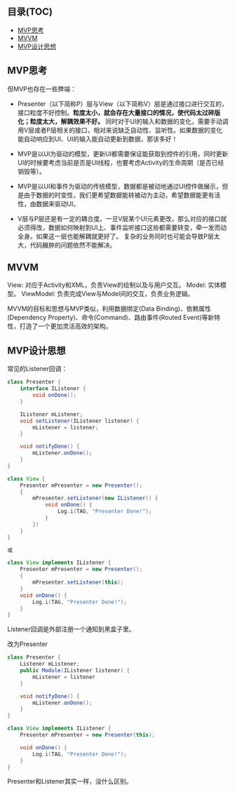 <!-- TOC titleSize:2 depthFrom:1 depthTo:6 withLinks:1 updateOnSave:1 orderedList:0 -->

## 目录(TOC)
- [MVP思考](#mvp思考)
- [MVVM](#mvvm)
- [MVP设计思想](#mvp设计思想)

<!-- /TOC -->

## MVP思考

但MVP也存在一些弊端：

* Presenter（以下简称P）层与View（以下简称V）层是通过接口进行交互的，接口粒度不好控制。**粒度太小，就会存在大量接口的情况，使代码太过碎版化；粒度太大，解耦效果不好。** 同时对于UI的输入和数据的变化，需要手动调用V层或者P层相关的接口，相对来说缺乏自动性、监听性。如果数据的变化能自动响应到UI、UI的输入能自动更新到数据，那该多好！

* MVP是以UI为驱动的模型，更新UI都需要保证能获取到控件的引用，同时更新UI的时候要考虑当前是否是UI线程，也要考虑Activity的生命周期（是否已经销毁等）。

* MVP是以UI和事件为驱动的传统模型，数据都是被动地通过UI控件做展示，但是由于数据的时变性，我们更希望数据能转被动为主动，希望数据能更有活性，由数据来驱动UI。

* V层与P层还是有一定的耦合度。一旦V层某个UI元素更改，那么对应的接口就必须得改，数据如何映射到UI上、事件监听接口这些都需要转变，牵一发而动全身。如果这一层也能解耦就更好了。
复杂的业务同时也可能会导致P层太大，代码臃肿的问题依然不能解决。


## MVVM
View: 对应于Activity和XML，负责View的绘制以及与用户交互。
Model: 实体模型。
ViewModel: 负责完成View与Model间的交互，负责业务逻辑。

MVVM的目标和思想与MVP类似，利用数据绑定(Data Binding)、依赖属性(Dependency Property)、命令(Command)、路由事件(Routed Event)等新特性，打造了一个更加灵活高效的架构。

## MVP设计思想

常见的Listener回调：

```java
class Presenter {
    interface IListener {
        void onDone();
    }

    IListener mListener;
    void setListener(IListener listener) {
        mListener = listener;
    }

    void notifyDone() {
        mListener.onDone();
    }
}

class View {
    Presenter mPresenter = new Presenter();
    {
        mPresenter.setListener(new IListener() {
            void onDone() {
                Log.i(TAG, "Presenter Done!");
            }
        })
    }
}

或

class View implements IListener {
    Presenter mPresenter = new Presenter();
    {
        mPresenter.setListener(this);
    }
    void onDone() {
        Log.i(TAG, "Presenter Done!");        
    }
}
```

Listener回调是外部注册一个通知到黑盒子里。

改为Presenter

```java
class Presenter {
    Listener mListener;
    public Module(IListener listener) {
        mListener = listener
    }

    void notifyDone() {
        mListener.onDone();
    }
}

class View implements IListener {
    Presenter mPresenter = new Presenter(this);

    void onDone() {
        Log.i(TAG, "Presenter Done!");        
    }
}
```

Presenter和Listener其实一样，没什么区别。
